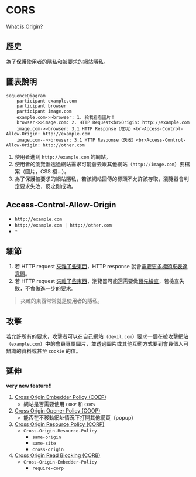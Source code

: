 # CORS

[What is Origin?](../web/url-structure.md)

## 歷史

為了保護使用者的隱私和被要求的網站隱私。

## 圖表說明

```mermaid
sequenceDiagram
    participant example.com
    participant browser
    participant image.com
    example.com->>browser: 1. 給我看看圖片！
    browser->>image.com: 2. HTTP Request<br>Origin: http://example.com
    image.com->>browser: 3.1 HTTP Response（成功）<br>Access-Control-Allow-Origin: http://example.com
    image.com-->>browser: 3.1 HTTP Response（失敗）<br>Access-Control-Allow-Origin: http://other.com
```

1. 使用者進到 `http://example.com` 的網站。
2. 使用者的瀏覽器透過網站需求可能會去跟其他網站（`http://image.com`）要檔案（圖片，CSS 檔...）。
3. 為了保護被要求的網站隱私，若該網站回傳的標頭不允許該存取，瀏覽器會判定要求失敗，反之則成功。

## Access-Control-Allow-Origin

-   `http://example.com`
-   `http://example.com | http://other.com`
-   `*`

## 細節

1. 若 HTTP request [夾雜了些東西](SimpleRequest)，HTTP response 就會[需要更多標頭來表達意願](https://developer.mozilla.org/zh-TW/docs/Web/HTTP/CORS#Access-Control-Expose-Headers)。
2. 若 HTTP request [夾雜了些東西](SimpleRequest)，瀏覽器可能還需要做[預先檢查](https://developer.mozilla.org/zh-TW/docs/Web/HTTP/CORS#預檢請求)，若檢查失敗，不會做進一步的要求。

> 夾雜的東西常常就是使用者的隱私。

## 攻擊

若允許所有的要求，攻擊者可以在自己網站（`devil.com`）要求一個在被攻擊網站（`example.com`）中的會員專屬圖片，並透過圖片或其他互動方式要到會員個人可辨識的資料或甚至 `cookie` 的值。

## 延伸

**very new feature!!**

1. [Cross Origin Embedder Policy (COEP)](https://wicg.github.io/cross-origin-embedder-policy/)
    - 網站是否需要使用 `CORP` 和 `CORS`
2. [Cross Origin Opener Policy (COOP)](https://github.com/whatwg/html/pull/5334/files)
    - 能否在不移動網址情況下打開其他網頁（popup）
3. [Cross Origin Resource Policy (CORP)](<https://developer.mozilla.org/docs/Web/HTTP/Cross-Origin_Resource_Policy_(CORP)>)
    - `Cross-Origin-Resource-Policy`
        - `same-origin`
        - `same-site`
        - `cross-origin`
4. [Cross Origin Read Blocking (CORB)](https://www.chromium.org/Home/chromium-security/corb-for-developers)
    - `Cross-Origin-Embedder-Policy`
        - `require-corp`

[simplerequest]: (https://developer.mozilla.org/zh-TW/docs/Web/HTTP/CORS#簡單請求)
